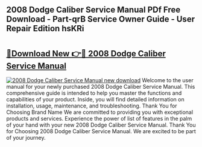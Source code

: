 ## 2008 Dodge Caliber Service Manual PDf Free Download - Part-qrB Service Owner Guide - User Repair Edition hsKRi

# <h2><a href="http://bc45908.oget.top/?id=2008+Dodge+Caliber+Service+Manual">🔗Download New 👉🔴 2008 Dodge Caliber Service Manual</a></h2>

[![2008 Dodge Caliber Service Manual new download](https://i.imgur.com/5g1atiW.png)](http://bc45908.oget.top/?id=2008+Dodge+Caliber+Service+Manual)
Welcome to the user manual for your newly purchased 2008 Dodge Caliber Service Manual. This comprehensive guide is intended to help you master the functions and capabilities of your product. Inside, you will find detailed information on installation, usage, maintenance, and troubleshooting. Thank You for Choosing Brand Name We are committed to providing you with exceptional products and services. Experience the power of list of features in the palm of your hand with your new 2008 Dodge Caliber Service Manual. Thank You for Choosing 2008 Dodge Caliber Service Manual. We are excited to be part of your journey.
